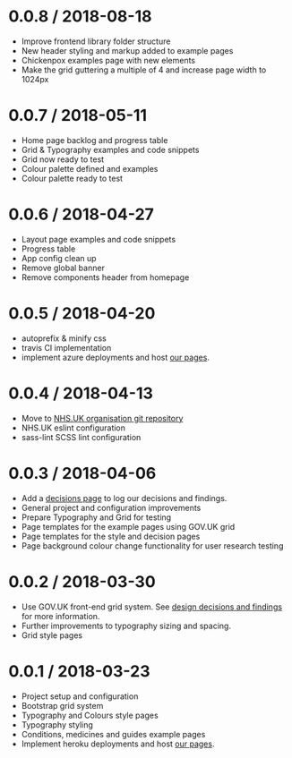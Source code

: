 0.0.8 / 2018-08-18
==================
- Improve frontend library folder structure
- New header styling and markup added to example pages
- Chickenpox examples page with new elements
- Make the grid guttering a multiple of 4 and increase page width to 1024px

0.0.7 / 2018-05-11
==================
- Home page backlog and progress table
- Grid & Typography examples and code snippets
- Grid now ready to test
- Colour palette defined and examples
- Colour palette ready to test

0.0.6 / 2018-04-27
==================
- Layout page examples and code snippets
- Progress table
- App config clean up
- Remove global banner
- Remove components header from homepage

0.0.5 / 2018-04-20
==================
- autoprefix & minify css
- travis CI implementation
- implement azure deployments and host <a href="https://nhsuk-redesign.azurewebsites.net/">our pages</a>.

0.0.4 / 2018-04-13
==================
- Move to <a href="https://github.com/nhsuk/frontend">NHS.UK organisation git repository</a>
- NHS.UK eslint configuration
- sass-lint SCSS lint configuration

0.0.3 / 2018-04-06
===================
- Add a <a href="https://nhsuk-redesign.azurewebsites.net/decisions">decisions page</a> to log our decisions and findings.
- General project and configuration improvements
- Prepare Typography and Grid for testing
- Page templates for the example pages using GOV.UK grid
- Page templates for the style and decision pages
- Page background colour change functionality for user research testing

0.0.2 / 2018-03-30
===================
- Use GOV.UK front-end grid system. See <a href="https://nhsuk-redesign.azurewebsites.net/decisions#grid">design decisions and findings</a> for more information.
- Further improvements to typography sizing and spacing.
- Grid style pages

0.0.1 / 2018-03-23
===================
- Project setup and configuration
- Bootstrap grid system
- Typography and Colours style pages
- Typography styling
- Conditions, medicines and guides example pages
- Implement heroku deployments and host <a href="https://nhsuk-redesign.azurewebsites.net/">our pages</a>.
